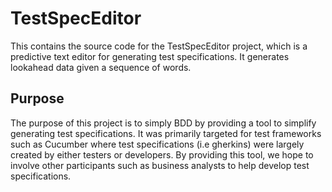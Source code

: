 # TestSpecEditor

This contains the source code for the TestSpecEditor project, which is a predictive text editor for generating test specifications.
It generates lookahead data given a sequence of words.

## Purpose

The purpose of this project is to simply BDD by providing a tool to simplify generating test specifications. It was primarily targeted for test frameworks such as Cucumber where test specifications (i.e gherkins) were largely created by either testers or developers. By providing this tool, we hope to involve other participants such as business analysts to help develop test specifications.

